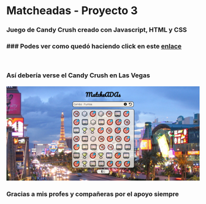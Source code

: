 # Matcheadas - Proyecto 3

### Juego de Candy Crush creado con Javascript, HTML y CSS

### ### Podes ver como quedó haciendo click en este  [enlace](https://eugeniarinaldi.github.io/MatcheADAs/)

<br>

### Así debería verse el Candy Crush en Las Vegas

![imagen](./Img/MatcheadasInVegas.png)

### Gracias a mis profes y compañeras por el apoyo siempre

